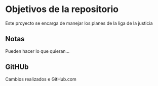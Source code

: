 # Objetivos de la repositorio

Este proyecto se encarga de manejar los planes de la liga de la justicia


## Notas
Pueden hacer lo que quieran...

## GitHUb
Cambios realizados e GitHub.com
